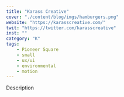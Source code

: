 ```yaml
---
title: "Karass Creative"
cover: "./content/blog/imgs/hamburgers.png"
website: "https://karasscreative.com/"
twit: "https://twitter.com/karasscreative"
inst: ""
category: "K"
tags:
    - Pioneer Square
    - small
    - ux/ui
    - environmental
    - motion
---
```


Description
